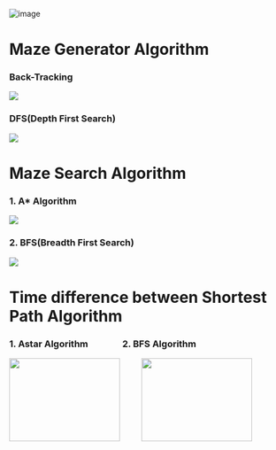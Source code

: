 ![image](https://user-images.githubusercontent.com/95682287/210719944-ae969cc1-85c0-451a-b57b-a6082e95e6e9.png)
<h1>Maze Generator Algorithm</h1>
<h3>Back-Tracking</h3>
<image src=https://user-images.githubusercontent.com/95682287/210718673-82fbbb14-5c54-4265-9acc-949ffdfc7f09.png></image>
<h3>DFS(Depth First Search)</h3>
<image src=https://user-images.githubusercontent.com/95682287/210718683-fc394a44-0ad7-4e07-8eaa-af312391d733.png></image>
<h1>Maze Search Algorithm</h1>
<h3>1. A* Algorithm</h3>
<image src=https://user-images.githubusercontent.com/95682287/210719839-cd9e61d0-ac3b-4130-aa86-c5392d1090e2.png></image>
<h3>2. BFS(Breadth First Search)</h3>
<image src=https://user-images.githubusercontent.com/95682287/210719886-c970e8fb-e00c-47de-beca-fa5e0779980b.png></image>
<h1>Time difference between Shortest Path Algorithm</h1>
<h3>1. Astar Algorithm&nbsp;&nbsp;&nbsp;&nbsp;&nbsp;&nbsp;&nbsp;&nbsp;&nbsp;&nbsp;&nbsp;&nbsp;&nbsp;&nbsp;&nbsp;&nbsp;2. BFS Algorithm</h3>
<div>
<image src=https://user-images.githubusercontent.com/95682287/210721276-db76e1d7-6d5a-47c7-8fdf-84fe0d9d6e83.png style="width:200px;height:150px;"></image>
  &nbsp;&nbsp;&nbsp;&nbsp;&nbsp;&nbsp;&nbsp;&nbsp;
<image src=https://user-images.githubusercontent.com/95682287/210721267-cfd471e9-0ea8-4a89-beda-da12c7e6c13e.png style="width:200px;height:150px;"></image>
</div>
